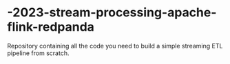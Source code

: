 # -2023-stream-processing-apache-flink-redpanda
Repository containing all the code you need to build a simple streaming ETL pipeline from scratch.
